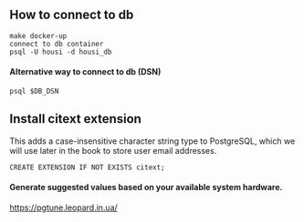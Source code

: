 ## How to connect to db

```
make docker-up
connect to db container
psql -U housi -d housi_db
```

#### Alternative way to connect to db (DSN)
```
psql $DB_DSN
```

## Install citext extension
This adds a case-insensitive character string type to PostgreSQL, which we will use later in the book to store user email addresses.
```
CREATE EXTENSION IF NOT EXISTS citext;
```

#### Generate suggested values based on your available system hardware.
https://pgtune.leopard.in.ua/
